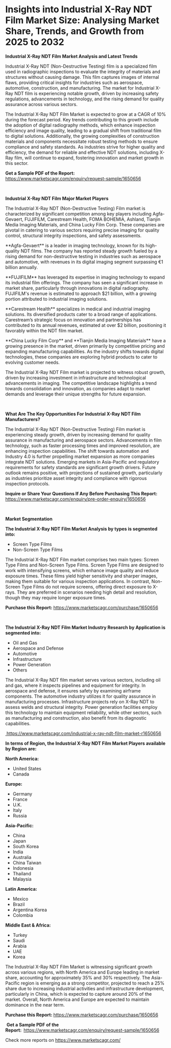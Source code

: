 <p><h1>Insights into Industrial X-Ray NDT Film Market Size: Analysing Market Share, Trends, and Growth from 2025 to 2032</h1></p><p><strong>Industrial X-Ray NDT Film Market Analysis and Latest Trends</strong></p>
<p><p>Industrial X-Ray NDT (Non-Destructive Testing) film is a specialized film used in radiographic inspections to evaluate the integrity of materials and structures without causing damage. This film captures images of internal flaws, providing critical insights for industries such as aerospace, automotive, construction, and manufacturing. The market for Industrial X-Ray NDT film is experiencing notable growth, driven by increasing safety regulations, advancements in technology, and the rising demand for quality assurance across various sectors.</p><p>The Industrial X-Ray NDT Film Market is expected to grow at a CAGR of 10% during the forecast period. Key trends contributing to this growth include the adoption of digital radiography methods, which enhance inspection efficiency and image quality, leading to a gradual shift from traditional film to digital solutions. Additionally, the growing complexities of construction materials and components necessitate robust testing methods to ensure compliance and safety standards. As industries strive for higher quality and efficiency, the demand for reliable and effective NDT solutions, including X-Ray film, will continue to expand, fostering innovation and market growth in this sector.</p></p>
<p><strong>Get a Sample PDF of the Report:&nbsp;</strong> <a href="https://www.marketscagr.com/enquiry/request-sample/1650656?utm_campaign=2468&utm_medium=2&utm_source=Github&utm_content=ia&utm_term=23032025&utm_id=industrial-x-ray-ndt-film">https://www.marketscagr.com/enquiry/request-sample/1650656</a></p>
<p>&nbsp;</p>
<p><strong>Industrial X-Ray NDT Film Major Market Players</strong></p>
<p><p>The Industrial X-Ray NDT (Non-Destructive Testing) Film market is characterized by significant competition among key players including Agfa-Gevaert, FUJIFILM, Carestream Health, FOMA BOHEMIA, Ashland, Tianjin Media Imaging Materials, and China Lucky Film Corp. These companies are pivotal in catering to various sectors requiring precise imaging for quality control, structural integrity inspections, and safety assessments.</p><p>**Agfa-Gevaert** is a leader in imaging technology, known for its high-quality NDT films. The company has reported steady growth fueled by a rising demand for non-destructive testing in industries such as aerospace and automotive, with revenues in its digital imaging segment surpassing €1 billion annually.</p><p>**FUJIFILM** has leveraged its expertise in imaging technology to expand its industrial film offerings. The company has seen a significant increase in market share, particularly through innovations in digital radiography. FUJIFILM's revenue is estimated to approach $21 billion, with a growing portion attributed to industrial imaging solutions.</p><p>**Carestream Health** specializes in medical and industrial imaging solutions. Its diversified products cater to a broad range of applications. Carestream’s strategic focus on innovation and partnerships has contributed to its annual revenues, estimated at over $2 billion, positioning it favorably within the NDT film market.</p><p>**China Lucky Film Corp** and **Tianjin Media Imaging Materials** have a growing presence in the market, driven primarily by competitive pricing and expanding manufacturing capabilities. As the industry shifts towards digital technologies, these companies are exploring hybrid products to cater to evolving customer needs.</p><p>The Industrial X-Ray NDT Film market is projected to witness robust growth, driven by increasing investment in infrastructure and technological advancements in imaging. The competitive landscape highlights a trend towards consolidation and innovation, as companies adapt to market demands and leverage their unique strengths for future expansion.</p></p>
<p>&nbsp;</p>
<p><strong>What Are The Key Opportunities For Industrial X-Ray NDT Film Manufacturers?</strong></p>
<p><p>The Industrial X-Ray NDT (Non-Destructive Testing) Film market is experiencing steady growth, driven by increasing demand for quality assurance in manufacturing and aerospace sectors. Advancements in film technology, such as faster processing times and improved resolution, are enhancing inspection capabilities. The shift towards automation and Industry 4.0 is further propelling market expansion as more companies integrate NDT solutions. Emerging markets in Asia-Pacific and regulatory requirements for safety standards are significant growth drivers. Future outlook remains positive, with projections of sustained growth, particularly as industries prioritize asset integrity and compliance with rigorous inspection protocols.</p></p>
<p><strong>Inquire or Share Your Questions If Any Before Purchasing This Report:</strong> <a href="https://www.marketscagr.com/enquiry/pre-order-enquiry/1650656?utm_campaign=2468&utm_medium=2&utm_source=Github&utm_content=ia&utm_term=23032025&utm_id=industrial-x-ray-ndt-film">https://www.marketscagr.com/enquiry/pre-order-enquiry/1650656</a></p>
<p>&nbsp;</p>
<p><strong>Market Segmentation</strong></p>
<p><strong>The Industrial X-Ray NDT Film Market Analysis by types is segmented into:</strong></p>
<p><ul><li>Screen Type Films</li><li>Non-Screen Type Films</li></ul></p>
<p><p>The Industrial X-Ray NDT Film market comprises two main types: Screen Type Films and Non-Screen Type Films. Screen Type Films are designed to work with intensifying screens, which enhance image quality and reduce exposure times. These films yield higher sensitivity and sharper images, making them suitable for various inspection applications. In contrast, Non-Screen Type Films do not require screens, offering direct exposure to X-rays. They are preferred in scenarios needing high detail and resolution, though they may require longer exposure times.</p></p>
<p><strong>Purchase this Report:&nbsp;</strong><a href="https://www.marketscagr.com/purchase/1650656?utm_campaign=2468&utm_medium=2&utm_source=Github&utm_content=ia&utm_term=23032025&utm_id=industrial-x-ray-ndt-film">https://www.marketscagr.com/purchase/1650656</a></p>
<p>&nbsp;</p>
<p><strong>The Industrial X-Ray NDT Film Market Industry Research by Application is segmented into:</strong></p>
<p><ul><li>Oil and Gas</li><li>Aerospace and Defense</li><li>Automotive</li><li>Infrastructure</li><li>Power Generation</li><li>Others</li></ul></p>
<p><p>The Industrial X-Ray NDT film market serves various sectors, including oil and gas, where it inspects pipelines and equipment for integrity. In aerospace and defense, it ensures safety by examining airframe components. The automotive industry utilizes it for quality assurance in manufacturing processes. Infrastructure projects rely on X-Ray NDT to assess welds and structural integrity. Power generation facilities employ this technology to maintain equipment reliability, while other sectors, such as manufacturing and construction, also benefit from its diagnostic capabilities.</p></p>
<p><a href="https://www.marketscagr.com/industrial-x-ray-ndt-film-market-r1650656?utm_campaign=2468&utm_medium=2&utm_source=Github&utm_content=ia&utm_term=23032025&utm_id=industrial-x-ray-ndt-film">&nbsp;https://www.marketscagr.com/industrial-x-ray-ndt-film-market-r1650656</a></p>
<p><strong>In terms of Region, the Industrial X-Ray NDT Film Market Players available by Region are:</strong></p>
<p>
    <p> <strong> North America: </strong>
        <ul>
            <li>United States</li>
            <li>Canada</li>
        </ul>
        </p> 
    <p> <strong> Europe: </strong>
        <ul>
            <li>Germany</li>
            <li>France</li>
            <li>U.K.</li>
            <li>Italy</li>
            <li>Russia</li>
        </ul>
        </p> 
    <p> <strong> Asia-Pacific: </strong>
        <ul>
            <li>China</li>
            <li>Japan</li>
            <li>South Korea</li>
            <li>India</li>
            <li>Australia</li>
            <li>China Taiwan</li>
            <li>Indonesia</li>
            <li>Thailand</li>
            <li>Malaysia</li>
        </ul>
        </p> 
    <p> <strong> Latin America: </strong>
        <ul>
            <li>Mexico</li>
            <li>Brazil</li>
            <li>Argentina Korea</li>
            <li>Colombia</li>
        </ul>
        </p> 
    <p> <strong> Middle East & Africa: </strong>
        <ul>
            <li>Turkey</li>
            <li>Saudi</li>
            <li>Arabia</li>
            <li>UAE</li>
            <li>Korea</li>
        </ul>
    </p>
    </p>
<p><p>The Industrial X-Ray NDT Film Market is witnessing significant growth across various regions, with North America and Europe leading in market share, accounting for approximately 35% and 30% respectively. The Asia-Pacific region is emerging as a strong competitor, projected to reach a 25% share due to increasing industrial activities and infrastructure development, particularly in China, which is expected to capture around 20% of the market. Overall, North America and Europe are expected to maintain dominance in the near term.</p></p>
<p><strong>Purchase this Report: </strong><a href="https://www.marketscagr.com/purchase/1650656?utm_campaign=2468&utm_medium=2&utm_source=Github&utm_content=ia&utm_term=23032025&utm_id=industrial-x-ray-ndt-film">https://www.marketscagr.com/purchase/1650656</a></p>
<p>&nbsp;<strong>Get a Sample PDF of the Report:&nbsp;&nbsp;</strong><a href="https://www.marketscagr.com/enquiry/request-sample/1650656?utm_campaign=2468&utm_medium=2&utm_source=Github&utm_content=ia&utm_term=23032025&utm_id=industrial-x-ray-ndt-film">https://www.marketscagr.com/enquiry/request-sample/1650656</a></p>
<p><strong></strong></p>
<p>Check more reports on <a href="https://www.marketscagr.com/?utm_campaign=2468&utm_medium=2&utm_source=Github&utm_content=ia&utm_term=23032025&utm_id=industrial-x-ray-ndt-film">https://www.marketscagr.com/</a></p>